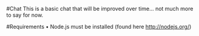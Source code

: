 #Chat
This is a basic chat that will be improved over time... not much more to say for now.

#Requirements
• Node.js must be installed (found here http://nodejs.org/)
